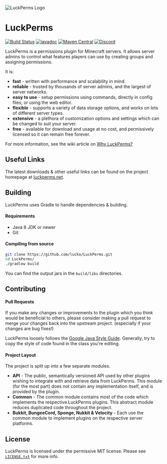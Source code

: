 ![LuckPerms Logo](https://i.imgur.com/ToguFkQ.png "Banner")
# LuckPerms
[![Build Status](https://ci.lucko.me/job/LuckPerms/badge/icon)](https://ci.lucko.me/job/LuckPerms/)
[![javadoc](https://javadoc.io/badge2/net.luckperms/api/javadoc.svg)](https://javadoc.io/doc/net.luckperms/api)
[![Maven Central](https://img.shields.io/maven-metadata/v/https/repo1.maven.org/maven2/net/luckperms/api/maven-metadata.xml.svg?label=maven%20central&colorB=brightgreen)](https://search.maven.org/artifact/net.luckperms/api)
[![Discord](https://img.shields.io/discord/241667244927483904.svg?logo=discord&label=)](https://discord.gg/luckperms)

LuckPerms is a permissions plugin for Minecraft servers. It allows server admins to control what features players can use by creating groups and assigning permissions.

It is:

- **fast** - written with performance and scalability in mind.
- **reliable** - trusted by thousands of server admins, and the largest of server networks.
- **easy to use** - setup permissions using commands, directly in config files, or using the web editor.
- **flexible** - supports a variety of data storage options, and works on lots of different server types.
- **extensive** - a plethora of customization options and settings which can be changed to suit your server.
- **free** - available for download and usage at no cost, and permissively licensed so it can remain free forever.

For more information, see the wiki article on [Why LuckPerms?](https://github.com/lucko/LuckPerms/wiki/Why-LuckPerms)

## Useful Links
The latest downloads & other useful links can be found on the project homepage at [luckperms.net](https://luckperms.net/).

## Building
LuckPerms uses Gradle to handle dependencies & building.

#### Requirements
- Java 8 JDK or newer
- Git

#### Compiling from source
```sh
git clone https://github.com/lucko/LuckPerms.git
cd LuckPerms/
./gradlew build
```

You can find the output jars in the `build/libs` directories.

## Contributing
#### Pull Requests
If you make any changes or improvements to the plugin which you think would be beneficial to others, please consider making a pull request to merge your changes back into the upstream project. (especially if your changes are bug fixes!)

LuckPerms loosely follows the [Google Java Style Guide](https://google.github.io/styleguide/javaguide.html). Generally, try to copy the style of code found in the class you're editing. 

#### Project Layout
The project is split up into a few separate modules.

- **API** - The public, semantically versioned API used by other plugins wishing to integrate with and retrieve data from LuckPerms. This module (for the most part) does not contain any implementation itself, and is provided by the plugin.
- **Common** - The common module contains most of the code which implements the respective LuckPerms plugins. This abstract module reduces duplicated code throughout the project.
- **Bukkit, BungeeCord, Sponge, Nukkit & Velocity** - Each use the common module to implement plugins on the respective server platforms.

## License
LuckPerms is licensed under the permissive MIT license. Please see [`LICENSE.txt`](https://github.com/lucko/LuckPerms/blob/master/LICENSE.txt) for more info.
